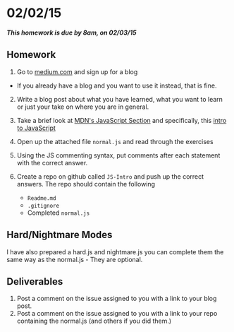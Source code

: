 
# 02/02/15

___This homework is due by 8am, on 02/03/15___

## Homework

1. Go to [medium.com](https://medium.com/) and sign up for a blog
  - If you already have a blog and you want to use it instead, that is fine.
2. Write a blog post about what you have learned, what you want to learn or just your take on where you are in general.
3. Take a brief look at [MDN's JavaScript Section](https://developer.mozilla.org/en-US/docs/Web/JavaScript) and specifically, this [intro to JavaScript](https://developer.mozilla.org/en-US/docs/Web/JavaScript/A_re-introduction_to_JavaScript)
4. Open up the attached file `normal.js` and read through the exercises
5. Using the JS commenting syntax, put comments after each statement with the correct answer.
6. Create a repo on github called `JS-Intro` and push up the correct answers. The repo should contain the following

    * `Readme.md`
    * `.gitignore`
    * Completed `normal.js`

## Hard/Nightmare Modes

I have also prepared a hard.js and nightmare.js you can complete them the same way as the normal.js - They are optional.

## Deliverables

1. Post a comment on the issue assigned to you with a link to your blog post.
2. Post a comment on the issue assigned to you with a link to your repo containing the normal.js (and others if you did them.)

